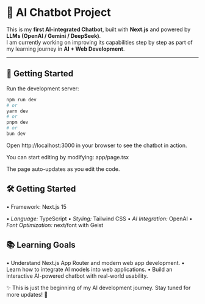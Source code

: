 # 🤖 AI Chatbot Project  

This is my **first AI-integrated Chatbot**, built with **Next.js** and powered by **LLMs (OpenAI / Gemini / DeepSeek)**.  
I am currently working on improving its capabilities step by step as part of my learning journey in **AI + Web Development**.  

---

## 🚀 Getting Started  

Run the development server:  

```bash
npm run dev
# or
yarn dev
# or
pnpm dev
# or
bun dev
```

Open http://localhost:3000 in your browser to see the chatbot in action.

You can start editing by modifying:
app/page.tsx

The page auto-updates as you edit the code.

##  🛠️ Getting Started  

• Framework: Next.js 15

• *Language:* TypeScript
• *Styling:* Tailwind CSS
• *AI Integration:* OpenAI
• *Font Optimization:* next/font with Geist

## 📚 Learning Goals

• Understand Next.js App Router and modern web app development.
• Learn how to integrate AI models into web applications.
• Build an interactive AI-powered chatbot with real-world usability.

✨ This is just the beginning of my AI development journey. Stay tuned for more updates! 🚀